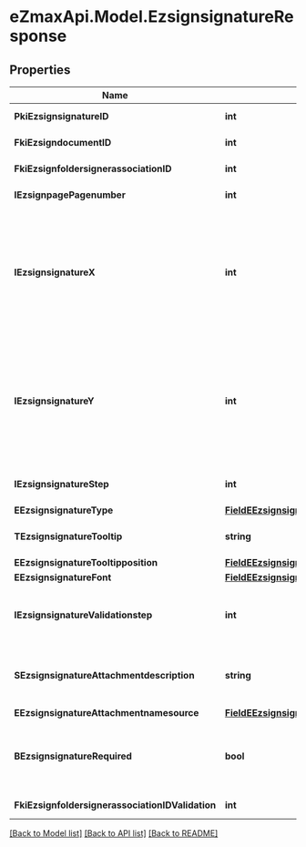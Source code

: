 
# eZmaxApi.Model.EzsignsignatureResponse

## Properties

Name | Type | Description | Notes
------------ | ------------- | ------------- | -------------
**PkiEzsignsignatureID** | **int** | The unique ID of the Ezsignsignature | 
**FkiEzsigndocumentID** | **int** | The unique ID of the Ezsigndocument | 
**FkiEzsignfoldersignerassociationID** | **int** | The unique ID of the Ezsignfoldersignerassociation | 
**IEzsignpagePagenumber** | **int** | The page number in the Ezsigndocument | 
**IEzsignsignatureX** | **int** | The X coordinate (Horizontal) where to put the Ezsignsignature on the page.  Coordinate is calculated at 100dpi (dot per inch). So for example, if you want to put the Ezsignsignature 2 inches from the left border of the page, you would use \&quot;200\&quot; for the X coordinate. | 
**IEzsignsignatureY** | **int** | The Y coordinate (Vertical) where to put the Ezsignsignature on the page.  Coordinate is calculated at 100dpi (dot per inch). So for example, if you want to put the Ezsignsignature 3 inches from the top border of the page, you would use \&quot;300\&quot; for the Y coordinate. | 
**IEzsignsignatureStep** | **int** | The step when the Ezsignsigner will be invited to sign | 
**EEzsignsignatureType** | [**FieldEEzsignsignatureType**](FieldEEzsignsignatureType.md) |  | 
**TEzsignsignatureTooltip** | **string** | A tooltip that will be presented to Ezsignsigner about the Ezsignsignature | [optional] 
**EEzsignsignatureTooltipposition** | [**FieldEEzsignsignatureTooltipposition**](FieldEEzsignsignatureTooltipposition.md) |  | [optional] 
**EEzsignsignatureFont** | [**FieldEEzsignsignatureFont**](FieldEEzsignsignatureFont.md) |  | [optional] 
**IEzsignsignatureValidationstep** | **int** | The step when the Ezsignsigner will be invited to validate the Ezsignsignature of eEzsignsignatureType Attachments | [optional] 
**SEzsignsignatureAttachmentdescription** | **string** | The description attached to the attachment name added in Ezsignsignature of eEzsignsignatureType Attachments | [optional] 
**EEzsignsignatureAttachmentnamesource** | [**FieldEEzsignsignatureAttachmentnamesource**](FieldEEzsignsignatureAttachmentnamesource.md) |  | [optional] 
**BEzsignsignatureRequired** | **bool** | Whether the Ezsignsignature is required or not. This field is relevant only with Ezsignsignature with eEzsignsignatureType &#x3D; Attachments. | [optional] 
**FkiEzsignfoldersignerassociationIDValidation** | **int** | The unique ID of the Ezsignfoldersignerassociation | [optional] 

[[Back to Model list]](../README.md#documentation-for-models)
[[Back to API list]](../README.md#documentation-for-api-endpoints)
[[Back to README]](../README.md)

